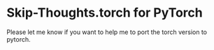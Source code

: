# Skip-Thoughts.torch for PyTorch

Please let me know if you want to help me to port the torch version to pytorch.

